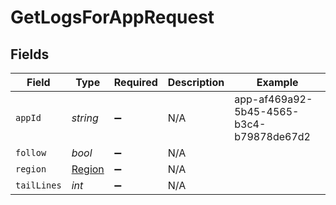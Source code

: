 # GetLogsForAppRequest


## Fields

| Field                                    | Type                                     | Required                                 | Description                              | Example                                  |
| ---------------------------------------- | ---------------------------------------- | ---------------------------------------- | ---------------------------------------- | ---------------------------------------- |
| `appId`                                  | *string*                                 | :heavy_minus_sign:                       | N/A                                      | app-af469a92-5b45-4565-b3c4-b79878de67d2 |
| `follow`                                 | *bool*                                   | :heavy_minus_sign:                       | N/A                                      |                                          |
| `region`                                 | [Region](../../models/shared/Region.md)  | :heavy_minus_sign:                       | N/A                                      |                                          |
| `tailLines`                              | *int*                                    | :heavy_minus_sign:                       | N/A                                      |                                          |